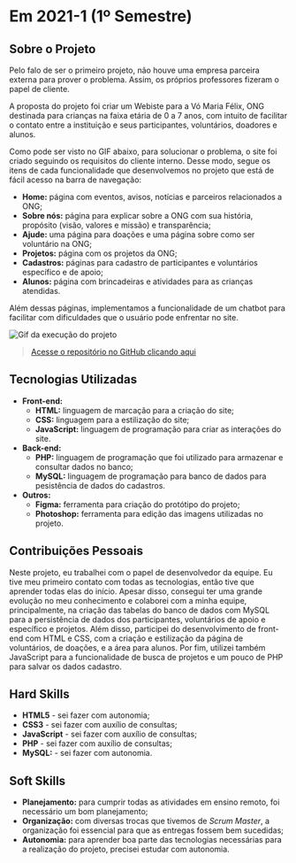 # Em 2021-1 (1º Semestre)

## Sobre o Projeto

Pelo falo de ser o primeiro projeto, não houve uma empresa parceira externa para prover o problema. Assim, os próprios professores fizeram o papel de cliente. 

A proposta do projeto foi criar um Webiste para a Vó Maria Félix, ONG destinada para crianças na faixa etária de 0 a 7 anos, com intuito de facilitar o contato entre a instituição e seus participantes, voluntários, doadores e alunos.

Como pode ser visto no GIF abaixo, para solucionar o problema, o site foi criado seguindo os requisitos do cliente interno. Desse modo, segue os itens de cada funcionalidade que desenvolvemos no projeto que está de fácil acesso na barra de navegação:

* **Home:** página com eventos, avisos, notícias e parceiros relacionados a ONG;
* **Sobre nós:** página para explicar sobre a ONG com sua história, propósito (visão, valores e missão) e transparência;
* **Ajude:** uma página para doações e uma página sobre como ser voluntário na ONG;
* **Projetos:** página com os projetos da ONG;
* **Cadastros:** páginas para cadastro de participantes e voluntários específico e de apoio;
* **Alunos:** página com brincadeiras e atividades para as crianças atendidas.

Além dessas páginas, implementamos a funcionalidade de um chatbot para facilitar com dificuldades que o usuário pode enfrentar no site.

![Gif da execução do projeto](../img/1-semestre.gif)

> [Acesse o repositório no GitHub clicando aqui](https://github.com/DeskwarePI/API-VoMariaFelix)

## Tecnologias Utilizadas

* **Front-end:** 
    - **HTML:** linguagem de marcação para a criação do site;
    - **CSS:** linguagem para a estilização do site;
    - **JavaScript:** linguagem de programação para criar as interações do site.
* **Back-end:** 
    - **PHP:** linguagem de programação que foi utilizado para armazenar e consultar dados no banco;
    - **MySQL:** linguagem de programação para banco de dados para pesistência de dados do cadastros.
* **Outros:** 
    - **Figma:** ferramenta para criação do protótipo do projeto;
    - **Photoshop:** ferramenta para edição das imagens utilizadas no projeto.

## Contribuições Pessoais

Neste projeto, eu trabalhei com o papel de desenvolvedor da equipe. Eu tive meu primeiro contato com todas as tecnologias, então tive que aprender todas elas do início. Apesar disso, consegui ter uma grande evolução no meu conhecimento e colaborei com a minha equipe, principalmente, na criação das tabelas do banco de dados com MySQL para a persistência de dados dos participantes, voluntários de apoio e específico e projetos. Além disso, participei do desenvolvimento de front-end com HTML e CSS, com a criação e estilização da página de voluntários, de doações, e a área para alunos. Por fim, utilizei também JavaScript para a funcionalidade de busca de projetos e um pouco de PHP para salvar os dados cadastro.

## Hard Skills

* **HTML5** - sei fazer com autonomia;
* **CSS3** - sei fazer com auxílio de consultas;
* **JavaScript** - sei fazer com auxílio de consultas;
* **PHP** - sei fazer com auxílio de consultas;
* **MySQL:** - sei fazer com autonomia.

## Soft Skills

* **Planejamento:** para cumprir todas as atividades em ensino remoto, foi necessário um bom planejamento;
* **Organização:** com diversas trocas que tivemos de *Scrum Master*, a organização foi essencial para que as entregas fossem bem sucedidas;
* **Autonomia:** para aprender boa parte das tecnologias necessárias para a realização do projeto, precisei estudar com autonomia.
